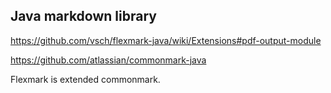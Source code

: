 ## Java markdown library

<https://github.com/vsch/flexmark-java/wiki/Extensions#pdf-output-module>

<https://github.com/atlassian/commonmark-java>

Flexmark is extended commonmark. 